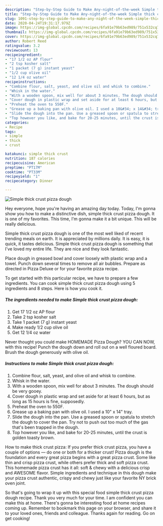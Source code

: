 ```yaml
---
description: "Step-by-Step Guide to Make Any-night-of-the-week Simple thick crust pizza dough"
title: "Step-by-Step Guide to Make Any-night-of-the-week Simple thick crust pizza dough"
slug: 1091-step-by-step-guide-to-make-any-night-of-the-week-simple-thick-crust-pizza-dough
date: 2020-04-24T19:31:17.979Z
image: https://img-global.cpcdn.com/recipes/6fa91e79b63ed989/751x532cq70/simple-thick-crust-pizza-dough-recipe-main-photo.jpg
thumbnail: https://img-global.cpcdn.com/recipes/6fa91e79b63ed989/751x532cq70/simple-thick-crust-pizza-dough-recipe-main-photo.jpg
cover: https://img-global.cpcdn.com/recipes/6fa91e79b63ed989/751x532cq70/simple-thick-crust-pizza-dough-recipe-main-photo.jpg
author: Robert Reed
ratingvalue: 3.2
reviewcount: 13
recipeingredient:
- "17 1/2 oz AP flour"
- "2 tsp kosher salt"
- "1 packet (7 g) instant yeast"
- "1/2 cup olive oil"
- "12 1/4 oz water"
recipeinstructions:
- "Combine flour, salt, yeast, and olive oil and whisk to combine."
- "Whisk in the water."
- "With a wooden spoon, mix well for about 3 minutes. The dough should be very gooey."
- "Cover dough in plastic wrap and set aside for at least 6 hours, but as long as 15 hours is fine, supposedly."
- "Preheat the oven to 550F."
- "Grease up a baking pan with olive oil. I used a 10&#34; x 14&#34; tray."
- "Slide the dough into the pan. Use a greased spoon or spatula to stretch the dough to cover the pan. Try not to push out too much of the gas that&#39;s been trapped in the dough."
- "Top however you like, and bake for 20-25 minutes, until the crust is golden toasty brown."
categories:
- Recipe
tags:
- simple
- thick
- crust

katakunci: simple thick crust 
nutrition: 187 calories
recipecuisine: American
preptime: "PT17M"
cooktime: "PT33M"
recipeyield: "1"
recipecategory: Dinner

---
```



![Simple thick crust pizza dough](https://img-global.cpcdn.com/recipes/6fa91e79b63ed989/751x532cq70/simple-thick-crust-pizza-dough-recipe-main-photo.jpg)

Hey everyone, hope you're having an amazing day today. Today, I'm gonna show you how to make a distinctive dish, simple thick crust pizza dough. It is one of my favorites. This time, I'm gonna make it a bit unique. This will be really delicious.

Simple thick crust pizza dough is one of the most well liked of recent trending meals on earth. It is appreciated by millions daily. It is easy, it is quick, it tastes delicious. Simple thick crust pizza dough is something that I've loved my entire life. They are nice and they look fantastic.

Place dough in greased bowl and cover loosely with plastic wrap and a towel. Punch down several times to remove all air bubbles. Prepare as directed in Pizza Deluxe or for your favorite pizza recipe.


To get started with this particular recipe, we have to prepare a few ingredients. You can cook simple thick crust pizza dough using 5 ingredients and 8 steps. Here is how you cook it.

<!--inarticleads1-->

##### The ingredients needed to make Simple thick crust pizza dough:

1. Get 17 1/2 oz AP flour
1. Take 2 tsp kosher salt
1. Take 1 packet (7 g) instant yeast
1. Make ready 1/2 cup olive oil
1. Get 12 1/4 oz water


Never thought you could make HOMEMADE Pizza Dough? YOU CAN NOW, with this recipe! Punch the dough down and roll out on a well floured board. Brush the dough generously with olive oil. 

<!--inarticleads2-->

##### Instructions to make Simple thick crust pizza dough:

1. Combine flour, salt, yeast, and olive oil and whisk to combine.
1. Whisk in the water.
1. With a wooden spoon, mix well for about 3 minutes. The dough should be very gooey.
1. Cover dough in plastic wrap and set aside for at least 6 hours, but as long as 15 hours is fine, supposedly.
1. Preheat the oven to 550F.
1. Grease up a baking pan with olive oil. I used a 10&#34; x 14&#34; tray.
1. Slide the dough into the pan. Use a greased spoon or spatula to stretch the dough to cover the pan. Try not to push out too much of the gas that&#39;s been trapped in the dough.
1. Top however you like, and bake for 20-25 minutes, until the crust is golden toasty brown.


How to make thick crust pizza: If you prefer thick crust pizza, you have a couple of options — do one or both for a thicker crust! Pizza dough is the foundation and every great pizza begins with a great pizza crust. Some like thin and crisp pizza crust, while others prefer thick and soft pizza crust. This homemade pizza crust has it all: soft &amp; chewy with a delicious crisp and AWESOME flavor. Simple ingredients and technique in this dough make your pizza crust authentic, crispy and chewy just like your favorite NY brick oven joint. 

So that's going to wrap it up with this special food simple thick crust pizza dough recipe. Thank you very much for your time. I am confident you can make this at home. There's gonna be interesting food at home recipes coming up. Remember to bookmark this page on your browser, and share it to your loved ones, friends and colleague. Thanks again for reading. Go on get cooking!
